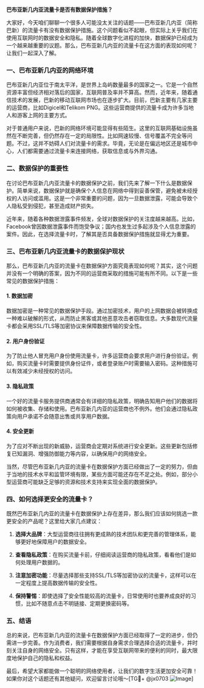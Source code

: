 **巴布亚新几内亚流量卡是否有数据保护措施？**

大家好，今天咱们聊聊一个很多人可能没太关注的话题——巴布亚新几内亚（简称巴新）的流量卡有没有数据保护措施。这个问题看似不起眼，但实际上关乎我们在使用互联网时的数据安全和隐私。随着全球数字化进程的加快，数据保护已经成为一个越来越重要的议题。那么，巴布亚新几内亚的流量卡在这方面的表现如何呢？让我们一起深入了解。

### 一、巴布亚新几内亚的网络环境

巴布亚新几内亚位于南太平洋，是世界上岛屿数量最多的国家之一。它是一个自然资源丰富但经济相对落后的国家，互联网普及率并不算高。然而，近年来，随着通信技术的发展，巴新的移动互联网市场也在逐步扩大。目前，巴新主要有几家主要的运营商，比如Digicel和Telikom PNG。这些运营商提供的流量卡成为许多当地人和游客上网的主要方式。

对于普通用户来说，巴新的网络环境可能显得有些陌生。这里的互联网基础设施虽然在不断完善，但仍然存在一定的局限性。比如网速较慢、信号覆盖不完全等问题。不过，这并不妨碍人们对流量卡的需求。毕竟，无论是在偏远地区还是城市中心，人们都需要通过流量卡来连接网络，获取信息或与外界沟通。

### 二、数据保护的重要性

在讨论巴布亚新几内亚流量卡的数据保护之前，我们先来了解一下什么是数据保护。简单来说，数据保护就是确保个人信息在网络中得到妥善保管，避免被未经授权的人访问或滥用。这是一个非常重要的问题，因为一旦数据泄露，可能会导致个人隐私受到侵犯，甚至造成财产损失。

近年来，随着各种数据泄露事件频发，全球对数据保护的关注度越来越高。比如，Facebook曾因数据泄露事件而饱受争议；国内也发生过多起涉及个人信息泄露的案件。因此，在选择流量卡时，了解其是否具备数据保护措施就显得尤为重要。

### 三、巴布亚新几内亚流量卡的数据保护现状

那么，巴布亚新几内亚的流量卡在数据保护方面究竟表现如何呢？其实，这个问题并没有一个明确的答案，因为不同的运营商采取的措施可能有所不同。以下是一些常见的数据保护措施：

#### 1. 数据加密
数据加密是一种常见的数据保护手段。通过加密技术，用户的上网数据会被转换成一种难以破解的形式，从而防止黑客或其他恶意攻击者窃取信息。大多数现代流量卡都会采用SSL/TLS等加密协议来保障数据传输的安全性。

#### 2. 用户身份验证
为了防止他人冒充用户身份使用流量卡，许多运营商会要求用户进行身份验证。例如，购买流量卡时需要提供身份证件，或者登录账户时需要输入密码。这种措施可以有效减少未经授权的访问。

#### 3. 隐私政策
一个好的流量卡服务提供商通常会有详细的隐私政策，明确告知用户他们的数据将如何被收集、存储和使用。巴布亚新几内亚的运营商也不例外。他们会通过隐私政策向用户承诺不会随意出售或共享用户数据。

#### 4. 安全更新
为了应对不断出现的新威胁，运营商会定期对系统进行安全更新。这些更新包括修复已知漏洞、增强防御能力等内容，以确保用户的网络安全。

当然，尽管巴布亚新几内亚的流量卡在数据保护方面已经做出了一定的努力，但由于当地的技术水平和监管环境有限，某些方面可能还存在不足之处。例如，部分小型运营商可能缺乏足够的资源和技术支持来实现全面的数据保护。

### 四、如何选择更安全的流量卡？

既然巴布亚新几内亚的流量卡在数据保护上存在差异，那么我们应该如何挑选一款更安全的产品呢？这里给大家几点建议：

1. **选择大品牌**：大型运营商往往拥有更成熟的技术团队和更完善的管理体系，能够更好地保障用户的数据安全。
   
2. **查看隐私政策**：在购买流量卡前，仔细阅读运营商的隐私政策，看看他们是如何处理用户数据的。

3. **注意加密功能**：尽量选择那些支持SSL/TLS等加密协议的流量卡，这样可以在一定程度上提高数据传输的安全性。

4. **保持警惕**：即使选择了安全性能较高的流量卡，日常使用时也要养成良好的习惯，比如不随意点击不明链接、定期更换密码等。

### 五、结语

总的来说，巴布亚新几内亚的流量卡在数据保护方面已经取得了一定的进步，但仍需进一步完善。作为消费者，我们需要根据自身需求合理选择合适的流量卡，并时刻关注自身的网络安全。只有这样，才能在享受互联网带来的便利的同时，最大限度地保护自己的隐私和权益。

最后，希望大家都能做一个聪明的网络使用者，让我们的数字生活更加安全可靠！如果你对这个话题还有其他疑问，欢迎留言讨论哦～[TG💪+ @jx0703 ![Image](https://github.com/user-attachments/assets/dbca1d08-cadb-493c-b0ec-ad6f7a83f270)]